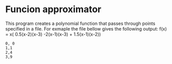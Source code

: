 # Funcion approximator
This program creates a polynomial function that passes through points specified in a file.
For exmaple the file bellow gives the following output:
f(x) = x( 0.5(x-2)(x-3) -2(x-1)(x-3) + 1.5(x-1)(x-2))

```
0, 0
1,1
2,4
3,9
```
